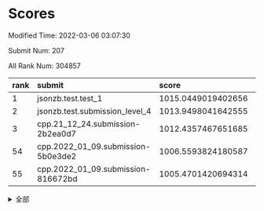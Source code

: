 # Scores

Modified Time: 2022-03-06 03:07:30

Submit Num: 207

All Rank Num: 304857

| rank |               submit               |       score        |       sigma        | pk_num |
| :--- | :--------------------------------- | :----------------- | :----------------- | :----- |
| 1    | jsonzb.test.test_1                 | 1015.0449019402656 | 0.8767795114124926 | 5895   |
| 2    | jsonzb.test.submission_level_4     | 1013.9498041642555 | 0.8271136845841985 | 5896   |
| 3    | cpp.21_12_24.submission-2b2ea0d7   | 1012.4357467651685 | 0.7973846820992078 | 5886   |
| 54   | cpp.2022_01_09.submission-5b0e3de2 | 1006.5593824180587 | 0.7287518172606725 | 5895   |
| 55   | cpp.2022_01_09.submission-816672bd | 1005.4701420694314 | 0.7126298734650716 | 5886   |


<details>
<summary>全部</summary>

| rank |                 submit                 |       score        |       sigma        | pk_num |
| :--- | :------------------------------------- | :----------------- | :----------------- | :----- |
| 1    | jsonzb.test.test_1                     | 1015.0449019402656 | 0.8767795114124926 | 5895   |
| 2    | jsonzb.test.submission_level_4         | 1013.9498041642555 | 0.8271136845841985 | 5896   |
| 3    | cpp.21_12_24.submission-2b2ea0d7       | 1012.4357467651685 | 0.7973846820992078 | 5886   |
| 4    | gobigger.level_3.submission_level_3_26 | 1011.7986696348866 | 0.802660744909143  | 5893   |
| 5    | gobigger.level_3.submission_level_3_34 | 1011.1845454134879 | 0.7748960479983926 | 5890   |
| 6    | gobigger.level_3.submission_level_3_19 | 1011.1202266607468 | 0.7706721889072906 | 5892   |
| 7    | gobigger.level_3.submission_level_3_48 | 1011.0474006589479 | 0.7726575026718404 | 5884   |
| 8    | gobigger.level_3.submission_level_3_38 | 1010.8906266648551 | 0.7663334310847862 | 5891   |
| 9    | gobigger.level_3.submission_level_3_44 | 1010.8066089737006 | 0.8050415282024238 | 5886   |
| 10   | gobigger.level_3.submission_level_3_29 | 1010.765293966718  | 0.7595829416855773 | 5887   |
| 11   | gobigger.level_3.submission_level_3_10 | 1010.6727885417787 | 0.7546921490814648 | 5894   |
| 12   | gobigger.level_3.submission_level_3_46 | 1010.6712107802412 | 0.7742829530032683 | 5889   |
| 13   | gobigger.level_3.submission_level_3_15 | 1010.6356115118559 | 0.7599089829728182 | 5893   |
| 14   | gobigger.level_3.submission_level_3_27 | 1010.4957163534413 | 0.7762208584388258 | 5886   |
| 15   | gobigger.level_3.submission_level_3_1  | 1010.492230719331  | 0.7626202784741094 | 5892   |
| 16   | gobigger.level_3.submission_level_3_17 | 1010.3566181726667 | 0.7773827478546839 | 5885   |
| 17   | gobigger.level_3.submission_level_3_2  | 1010.2413990695045 | 0.7450508113257907 | 5893   |
| 18   | gobigger.level_3.submission_level_3_13 | 1010.2352507450026 | 0.7575429622960924 | 5890   |
| 19   | gobigger.level_3.submission_level_3_5  | 1010.2181954492736 | 0.7666784319742013 | 5889   |
| 20   | gobigger.level_3.submission_level_3_47 | 1010.1916497682844 | 0.7492010564585803 | 5892   |
| 21   | gobigger.level_3.submission_level_3_18 | 1010.1385090329804 | 0.7618420822471808 | 5890   |
| 22   | gobigger.level_3.submission_level_3_20 | 1010.1268082967215 | 0.7786041595520184 | 5889   |
| 23   | gobigger.level_3.submission_level_3_30 | 1010.107393489137  | 0.7715207461186739 | 5894   |
| 24   | gobigger.level_3.submission_level_3_11 | 1010.0462786184743 | 0.7462297246505033 | 5895   |
| 25   | gobigger.level_3.submission_level_3_39 | 1010.0193730622316 | 0.7472908200802891 | 5887   |
| 26   | gobigger.level_3.submission_level_3_16 | 1009.9001421908016 | 0.7560571305333023 | 5892   |
| 27   | gobigger.level_3.submission_level_3_25 | 1009.8951298126367 | 0.7586617342686188 | 5895   |
| 28   | gobigger.level_3.submission_level_3_6  | 1009.8187802571938 | 0.755633082136052  | 5893   |
| 29   | gobigger.level_3.submission_level_3_42 | 1009.8177560111319 | 0.7768642612960153 | 5890   |
| 30   | gobigger.level_3.submission_level_3_37 | 1009.7672849254403 | 0.7688529256016706 | 5887   |
| 31   | gobigger.level_3.submission_level_3_14 | 1009.7560796411897 | 0.7604505906281895 | 5892   |
| 32   | gobigger.level_3.submission_level_3_43 | 1009.7421665415553 | 0.751178910088789  | 5892   |
| 33   | gobigger.level_3.submission_level_3_9  | 1009.7197845675369 | 0.7632448385639831 | 5894   |
| 34   | gobigger.level_3.submission_level_3_0  | 1009.6376118405921 | 0.759205431655838  | 5892   |
| 35   | gobigger.level_3.submission_level_3_49 | 1009.6164626315407 | 0.7643831097090295 | 5895   |
| 36   | gobigger.level_3.submission_level_3_23 | 1009.5855692803146 | 0.7581194059789045 | 5891   |
| 37   | gobigger.level_3.submission_level_3_7  | 1009.5705384205719 | 0.7676657576014461 | 5894   |
| 38   | gobigger.level_3.submission_level_3_45 | 1009.5565461171658 | 0.7682013185076005 | 5885   |
| 39   | gobigger.level_3.submission_level_3_40 | 1009.4657954337355 | 0.7408068818493851 | 5890   |
| 40   | gobigger.level_3.submission_level_3_22 | 1009.4231248373939 | 0.7544393846119664 | 5883   |
| 41   | gobigger.level_3.submission_level_3_28 | 1009.4107325593811 | 0.754275068864273  | 5890   |
| 42   | gobigger.level_3.submission_level_3_21 | 1009.3799963440084 | 0.7486847016237046 | 5896   |
| 43   | gobigger.level_3.submission_level_3_12 | 1009.2873009199228 | 0.7641871114495825 | 5889   |
| 44   | gobigger.level_3.submission_level_3_35 | 1009.2574287310908 | 0.7588276161461265 | 5890   |
| 45   | gobigger.level_3.submission_level_3_31 | 1009.1856551599877 | 0.7467490508139678 | 5895   |
| 46   | gobigger.level_3.submission_level_3_8  | 1009.0463660468142 | 0.7437055791211655 | 5887   |
| 47   | gobigger.level_3.submission_level_3_3  | 1008.8948980604042 | 0.7338306230097846 | 5892   |
| 48   | gobigger.level_3.submission_level_3_32 | 1008.8182556747163 | 0.7489950264387063 | 5893   |
| 49   | gobigger.level_3.submission_level_3_41 | 1008.7686859369544 | 0.7293643702722967 | 5894   |
| 50   | gobigger.level_3.submission_level_3_24 | 1008.6884602758846 | 0.7518272284307858 | 5890   |
| 51   | gobigger.level_3.submission_level_3_4  | 1008.6380662191466 | 0.75101791592711   | 5889   |
| 52   | gobigger.level_3.submission_level_3_33 | 1008.2846819110036 | 0.7553990892862661 | 5893   |
| 53   | gobigger.level_3.submission_level_3_36 | 1007.8976874228774 | 0.7441368599356247 | 5884   |
| 54   | cpp.2022_01_09.submission-5b0e3de2     | 1006.5593824180587 | 0.7287518172606725 | 5895   |
| 55   | cpp.2022_01_09.submission-816672bd     | 1005.4701420694314 | 0.7126298734650716 | 5886   |
| 56   | gobigger.level_1.submission_level_1_31 | 1005.2687768505714 | 0.7175867040241423 | 5887   |
| 57   | gobigger.level_1.submission_level_1_3  | 1004.4850621550802 | 0.7263421942155501 | 5891   |
| 58   | gobigger.level_1.submission_level_1_32 | 1004.4489391625464 | 0.7192602905287271 | 5891   |
| 59   | gobigger.level_1.submission_level_1_18 | 1004.2459007456237 | 0.7173052697748512 | 5892   |
| 60   | gobigger.level_1.submission_level_1_2  | 1004.2063057397676 | 0.7227128480660474 | 5890   |
| 61   | gobigger.level_1.submission_level_1_24 | 1004.1196339180824 | 0.7136149576654582 | 5890   |
| 62   | gobigger.level_1.submission_level_1_25 | 1004.0993281174239 | 0.7104694729449117 | 5889   |
| 63   | gobigger.level_1.submission_level_1_34 | 1004.038383848585  | 0.7180598997750168 | 5894   |
| 64   | gobigger.level_1.submission_level_1_41 | 1003.9229830606347 | 0.6972989892362208 | 5896   |
| 65   | gobigger.level_1.submission_level_1_45 | 1003.844646335605  | 0.7160950123613595 | 5892   |
| 66   | gobigger.level_1.submission_level_1_33 | 1003.7313665089483 | 0.7186110101878135 | 5890   |
| 67   | gobigger.level_1.submission_level_1_44 | 1003.5762528698867 | 0.7136027791922102 | 5890   |
| 68   | gobigger.level_1.submission_level_1_48 | 1003.5427502558456 | 0.7083672680069216 | 5893   |
| 69   | gobigger.level_1.submission_level_1_37 | 1003.50642871769   | 0.7033405712999885 | 5891   |
| 70   | gobigger.level_1.submission_level_1_4  | 1003.4847404444425 | 0.7093772779944367 | 5890   |
| 71   | gobigger.level_1.submission_level_1_49 | 1003.453299747219  | 0.7175517134280832 | 5887   |
| 72   | gobigger.level_1.submission_level_1_0  | 1003.3716826938619 | 0.7147218942600341 | 5889   |
| 73   | gobigger.level_1.submission_level_1_21 | 1003.2453114185273 | 0.7148756440434862 | 5892   |
| 74   | gobigger.level_1.submission_level_1_11 | 1003.2444247569491 | 0.7223742968242005 | 5887   |
| 75   | gobigger.level_1.submission_level_1_14 | 1003.2379561983594 | 0.7149627957415313 | 5893   |
| 76   | gobigger.level_1.submission_level_1_23 | 1003.221946404701  | 0.7254737255321896 | 5895   |
| 77   | gobigger.level_1.submission_level_1_36 | 1003.2125875507982 | 0.7105234570584195 | 5886   |
| 78   | gobigger.level_1.submission_level_1_19 | 1003.2098146692814 | 0.725284574693945  | 5889   |
| 79   | gobigger.level_1.submission_level_1_26 | 1003.1917779358836 | 0.7095761617864517 | 5890   |
| 80   | gobigger.level_1.submission_level_1_28 | 1003.1692758147645 | 0.7193605616070092 | 5888   |
| 81   | gobigger.level_1.submission_level_1_39 | 1003.155561838873  | 0.7142176498742888 | 5888   |
| 82   | gobigger.level_1.submission_level_1_8  | 1003.1333042525448 | 0.7243116101258489 | 5889   |
| 83   | gobigger.level_1.submission_level_1_15 | 1003.0617670829857 | 0.7112980389316195 | 5893   |
| 84   | gobigger.level_1.submission_level_1_42 | 1003.0580540853736 | 0.7059083455000759 | 5897   |
| 85   | gobigger.level_1.submission_level_1_13 | 1003.0386271183081 | 0.7195386471882749 | 5890   |
| 86   | gobigger.level_1.submission_level_1_16 | 1003.0165392740374 | 0.7060988371902891 | 5892   |
| 87   | gobigger.level_1.submission_level_1_12 | 1003.0038831224454 | 0.7126209404858728 | 5888   |
| 88   | gobigger.level_1.submission_level_1_6  | 1002.9966321585738 | 0.7053674856613424 | 5889   |
| 89   | gobigger.level_1.submission_level_1_46 | 1002.9785726241761 | 0.7075405805292109 | 5890   |
| 90   | gobigger.level_1.submission_level_1_9  | 1002.9617786268476 | 0.7056478494240688 | 5897   |
| 91   | gobigger.level_1.submission_level_1_30 | 1002.9441195135784 | 0.7114164989271314 | 5889   |
| 92   | gobigger.level_1.submission_level_1_17 | 1002.8621602774077 | 0.7159532165209613 | 5893   |
| 93   | gobigger.level_1.submission_level_1_22 | 1002.8442729011556 | 0.7165390597907688 | 5895   |
| 94   | gobigger.level_1.submission_level_1_29 | 1002.8229755233267 | 0.7056022805833884 | 5890   |
| 95   | gobigger.level_1.submission_level_1_40 | 1002.7511610547273 | 0.7201526367483979 | 5895   |
| 96   | gobigger.level_1.submission_level_1_7  | 1002.6529481426447 | 0.7142727253746838 | 5896   |
| 97   | gobigger.level_1.submission_level_1_43 | 1002.4527480026721 | 0.7132393036884731 | 5892   |
| 98   | gobigger.level_1.submission_level_1_38 | 1002.4044722581767 | 0.7134020697168024 | 5893   |
| 99   | gobigger.level_1.submission_level_1_10 | 1002.4018580179363 | 0.7127761111415968 | 5890   |
| 100  | gobigger.level_1.submission_level_1_20 | 1002.3487639092849 | 0.708101865931093  | 5888   |
| 101  | gobigger.level_1.submission_level_1_1  | 1002.3384711600597 | 0.7123875911637902 | 5889   |
| 102  | gobigger.level_1.submission_level_1_47 | 1002.3034051913751 | 0.716914266089682  | 5895   |
| 103  | gobigger.level_1.submission_level_1_5  | 1002.2389499753463 | 0.7245996391760298 | 5891   |
| 104  | gobigger.level_1.submission_level_1_35 | 1002.2068897916394 | 0.7033501612520823 | 5894   |
| 105  | gobigger.level_1.submission_level_1_27 | 1001.7215239207427 | 0.7119917160145561 | 5890   |
| 106  | gobigger.random.submission_random_1    | 997.6055717532214  | 0.7054665927959807 | 5893   |
| 107  | gobigger.random.submission_random_14   | 997.2274408390558  | 0.7174918126416333 | 5890   |
| 108  | gobigger.random.submission_random_28   | 997.0220250509512  | 0.7054837198288393 | 5889   |
| 109  | gobigger.random.submission_random_4    | 996.7695075619513  | 0.6995141910195918 | 5893   |
| 110  | gobigger.random.submission_random_41   | 996.6500817954678  | 0.7096032455381234 | 5892   |
| 111  | gobigger.random.submission_random_37   | 996.649055031821   | 0.71139311954281   | 5885   |
| 112  | gobigger.random.submission_random_49   | 996.6299607576813  | 0.7166776239586508 | 5893   |
| 113  | gobigger.random.submission_random_39   | 996.5793913447833  | 0.7220783918762781 | 5895   |
| 114  | gobigger.random.submission_random_43   | 996.5650696416246  | 0.7001225188245686 | 5890   |
| 115  | gobigger.random.submission_random_12   | 996.5270149383598  | 0.7055952931353263 | 5892   |
| 116  | gobigger.random.submission_random_2    | 996.5003958249789  | 0.7022288196395358 | 5892   |
| 117  | gobigger.random.submission_random_24   | 996.4325564454783  | 0.7141791537709538 | 5888   |
| 118  | gobigger.random.submission_random_21   | 996.425194367564   | 0.712835863135497  | 5889   |
| 119  | gobigger.random.submission_random_40   | 996.421388600603   | 0.6942860373196605 | 5893   |
| 120  | gobigger.random.submission_random_15   | 996.3912660509903  | 0.7044899536438408 | 5888   |
| 121  | gobigger.random.submission_random_42   | 996.3219862357123  | 0.7221741939083813 | 5890   |
| 122  | gobigger.random.submission_random_29   | 996.2879355983567  | 0.7113568637845737 | 5891   |
| 123  | gobigger.random.submission_random_10   | 996.2648271812698  | 0.724692511282944  | 5889   |
| 124  | gobigger.random.submission_random_30   | 996.2457876450744  | 0.7141007877350032 | 5891   |
| 125  | gobigger.random.submission_random_46   | 996.2445276321632  | 0.706846530040747  | 5888   |
| 126  | gobigger.random.submission_random_20   | 996.2245247503478  | 0.7193811225266004 | 5886   |
| 127  | gobigger.random.submission_random_25   | 996.2204667623673  | 0.7020205032067236 | 5890   |
| 128  | gobigger.random.submission_random_31   | 996.1437339382973  | 0.7086297310531431 | 5892   |
| 129  | gobigger.random.submission_random_47   | 996.1201211194865  | 0.7142793797062429 | 5894   |
| 130  | gobigger.random.submission_random_44   | 996.0687451220828  | 0.7231677201682749 | 5892   |
| 131  | gobigger.random.submission_random_22   | 995.9972807318508  | 0.7099296669467423 | 5891   |
| 132  | gobigger.random.submission_random_38   | 995.9841421670147  | 0.7098722364816361 | 5890   |
| 133  | gobigger.random.submission_random_36   | 995.9719385009098  | 0.7072031025300515 | 5887   |
| 134  | gobigger.random.submission_random_5    | 995.9703339906201  | 0.7093092771341736 | 5892   |
| 135  | gobigger.random.submission_random_26   | 995.9420105751589  | 0.6984376801857127 | 5892   |
| 136  | gobigger.random.submission_random_17   | 995.9143341092216  | 0.7104340863248084 | 5892   |
| 137  | gobigger.random.submission_random_13   | 995.8619273520175  | 0.7093060869820716 | 5890   |
| 138  | gobigger.random.submission_random_3    | 995.8099248603326  | 0.7120510993280459 | 5889   |
| 139  | gobigger.random.submission_random_35   | 995.7946571742567  | 0.7166053905699612 | 5892   |
| 140  | gobigger.random.submission_random_0    | 995.750256671164   | 0.7056566466714784 | 5895   |
| 141  | gobigger.random.submission_random_45   | 995.6595476043695  | 0.718632198290582  | 5895   |
| 142  | gobigger.random.submission_random_27   | 995.5831232410575  | 0.7195712503576877 | 5894   |
| 143  | gobigger.random.submission_random_48   | 995.5063935352224  | 0.7239697324798137 | 5892   |
| 144  | gobigger.random.submission_random_18   | 995.496949094656   | 0.7087990482917399 | 5894   |
| 145  | gobigger.random.submission_random_8    | 995.4769706857296  | 0.7204232461303679 | 5891   |
| 146  | gobigger.random.submission_random_9    | 995.4156023555674  | 0.7038451302465373 | 5889   |
| 147  | gobigger.random.submission_random_23   | 995.4110248484403  | 0.7131415323138875 | 5891   |
| 148  | gobigger.random.submission_random_11   | 995.39401899519    | 0.7102767607607674 | 5889   |
| 149  | gobigger.random.submission_random_34   | 995.3435801937275  | 0.718235751693753  | 5889   |
| 150  | gobigger.random.submission_random_19   | 995.3381794144959  | 0.715687163486717  | 5891   |
| 151  | gobigger.random.submission_random_16   | 995.3016092213747  | 0.7050736821139624 | 5893   |
| 152  | gobigger.random.submission_random_33   | 995.2257451474367  | 0.7130213241953648 | 5891   |
| 153  | gobigger.random.submission_random_32   | 995.199749613371   | 0.7128503594947131 | 5896   |
| 154  | gobigger.random.submission_random_6    | 995.1310199433681  | 0.7267979715509876 | 5894   |
| 155  | gobigger.random.submission_random_7    | 995.0993227192596  | 0.7206763876476312 | 5894   |
| 156  | gobigger.level_2.submission_level_2_48 | 994.2453831740279  | 0.7357480203490039 | 5890   |
| 157  | gobigger.level_2.submission_level_2_11 | 993.7947159850817  | 0.7412075626994392 | 5890   |
| 158  | gobigger.level_2.submission_level_2_7  | 993.7511973638482  | 0.7307707615927709 | 5892   |
| 159  | gobigger.level_2.submission_level_2_36 | 993.7474287105046  | 0.7331292786296324 | 5891   |
| 160  | gobigger.level_2.submission_level_2_24 | 993.3586769368972  | 0.737839028411941  | 5894   |
| 161  | gobigger.level_2.submission_level_2_44 | 993.0499636155666  | 0.7380428992418616 | 5890   |
| 162  | gobigger.level_2.submission_level_2_8  | 993.0140001557745  | 0.7245457389451209 | 5893   |
| 163  | gobigger.level_2.submission_level_2_9  | 992.8907874102682  | 0.7493979903729788 | 5889   |
| 164  | gobigger.level_2.submission_level_2_46 | 992.8105410863905  | 0.7310474036298086 | 5887   |
| 165  | gobigger.level_2.submission_level_2_31 | 992.803967764293   | 0.750722187089215  | 5894   |
| 166  | gobigger.level_2.submission_level_2_25 | 992.7713021864325  | 0.7360734490156957 | 5896   |
| 167  | gobigger.level_2.submission_level_2_0  | 992.7511106937865  | 0.7380634920993685 | 5892   |
| 168  | gobigger.level_2.submission_level_2_20 | 992.7013784077825  | 0.733491446753574  | 5897   |
| 169  | gobigger.level_2.submission_level_2_33 | 992.6694317760761  | 0.735409202569316  | 5887   |
| 170  | gobigger.level_2.submission_level_2_43 | 992.53227974553    | 0.7462979982018884 | 5890   |
| 171  | gobigger.level_2.submission_level_2_19 | 992.4791470730788  | 0.7412896524326663 | 5888   |
| 172  | gobigger.level_2.submission_level_2_34 | 992.3672330897717  | 0.7373953880814785 | 5889   |
| 173  | gobigger.level_2.submission_level_2_26 | 992.3269961554253  | 0.7430247618983741 | 5888   |
| 174  | gobigger.level_2.submission_level_2_1  | 992.281705255178   | 0.7426747213005693 | 5890   |
| 175  | gobigger.level_2.submission_level_2_14 | 992.2816741986082  | 0.7537153839641222 | 5889   |
| 176  | gobigger.level_2.submission_level_2_37 | 992.2567397382102  | 0.7406181423303367 | 5889   |
| 177  | gobigger.level_2.submission_level_2_6  | 992.1240185089206  | 0.7436825207501541 | 5895   |
| 178  | gobigger.level_2.submission_level_2_38 | 992.1010012991899  | 0.7517471469746062 | 5893   |
| 179  | gobigger.level_2.submission_level_2_10 | 992.0703051117823  | 0.7292471142892951 | 5886   |
| 180  | gobigger.level_2.submission_level_2_15 | 991.9875847383757  | 0.7705717646562381 | 5891   |
| 181  | gobigger.level_2.submission_level_2_42 | 991.9106558131979  | 0.7494816096462785 | 5893   |
| 182  | gobigger.level_2.submission_level_2_27 | 991.9052490780699  | 0.7434786280080855 | 5895   |
| 183  | gobigger.level_2.submission_level_2_18 | 991.856529246261   | 0.7592257373350271 | 5893   |
| 184  | gobigger.level_2.submission_level_2_49 | 991.8359211437654  | 0.7645953041766356 | 5890   |
| 185  | gobigger.level_2.submission_level_2_47 | 991.8022579583227  | 0.7509622733536601 | 5888   |
| 186  | gobigger.level_2.submission_level_2_39 | 991.8008451283449  | 0.738703971406794  | 5887   |
| 187  | gobigger.level_2.submission_level_2_40 | 991.7837160666579  | 0.7431261544932011 | 5887   |
| 188  | gobigger.level_2.submission_level_2_12 | 991.707482451765   | 0.7286493722096239 | 5899   |
| 189  | gobigger.level_2.submission_level_2_4  | 991.6793450557766  | 0.7586983263446583 | 5891   |
| 190  | gobigger.level_2.submission_level_2_28 | 991.6358657281781  | 0.7622586410078531 | 5891   |
| 191  | gobigger.level_2.submission_level_2_41 | 991.630229982518   | 0.757753279283741  | 5891   |
| 192  | gobigger.level_2.submission_level_2_35 | 991.6202613338703  | 0.7575365626580547 | 5890   |
| 193  | gobigger.level_2.submission_level_2_17 | 991.5456443893821  | 0.7656479671440719 | 5893   |
| 194  | gobigger.level_2.submission_level_2_16 | 991.5328039020465  | 0.7675609147011663 | 5887   |
| 195  | gobigger.level_2.submission_level_2_32 | 991.4758376243997  | 0.7517928996075532 | 5896   |
| 196  | gobigger.level_2.submission_level_2_21 | 991.4435257626209  | 0.7478075376411636 | 5889   |
| 197  | gobigger.level_2.submission_level_2_30 | 991.4261939456836  | 0.7610461946064948 | 5894   |
| 198  | gobigger.level_2.submission_level_2_13 | 991.2830273336226  | 0.7429679288747332 | 5889   |
| 199  | gobigger.level_2.submission_level_2_2  | 991.1510005811209  | 0.7533925346155476 | 5890   |
| 200  | gobigger.level_2.submission_level_2_29 | 990.9378654245022  | 0.7493268101176959 | 5891   |
| 201  | gobigger.level_2.submission_level_2_23 | 990.9242363352022  | 0.753860931103458  | 5893   |
| 202  | gobigger.level_2.submission_level_2_45 | 990.8840614285805  | 0.7627050974187554 | 5892   |
| 203  | gobigger.level_2.submission_level_2_22 | 990.8760319731409  | 0.7643342374138608 | 5892   |
| 204  | gobigger.level_2.submission_level_2_5  | 990.6137395195875  | 0.7546924544995784 | 5890   |
| 205  | gobigger.level_2.submission_level_2_3  | 990.5237017484814  | 0.7585877154359003 | 5891   |
| 206  | gobigger.none.submission_none_1        | 977.5344999650331  | 1.3521425896045138 | 5885   |
| 207  | gobigger.none.submission_none_0        | 976.1788866226348  | 1.3249178412714058 | 5895   |

</details>